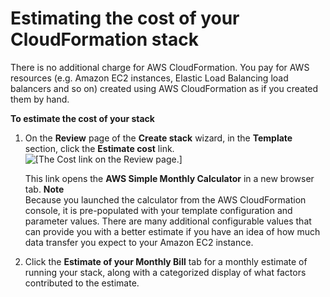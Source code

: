 # Estimating the cost of your CloudFormation stack<a name="using-cfn-paying"></a>

There is no additional charge for AWS CloudFormation\. You pay for AWS resources \(e\.g\. Amazon EC2 instances, Elastic Load Balancing load balancers and so on\) created using AWS CloudFormation as if you created them by hand\.

**To estimate the cost of your stack**

1. On the **Review** page of the **Create stack** wizard, in the **Template** section, click the **Estimate cost** link\.  
![\[The Cost link on the Review page.\]](http://docs.aws.amazon.com/AWSCloudFormation/latest/UserGuide/images/console-create-stack-review-template-cost.png)

   This link opens the **AWS Simple Monthly Calculator** in a new browser tab\.
**Note**  
Because you launched the calculator from the AWS CloudFormation console, it is pre\-populated with your template configuration and parameter values\. There are many additional configurable values that can provide you with a better estimate if you have an idea of how much data transfer you expect to your Amazon EC2 instance\. 

1. Click the **Estimate of your Monthly Bill** tab for a monthly estimate of running your stack, along with a categorized display of what factors contributed to the estimate\.